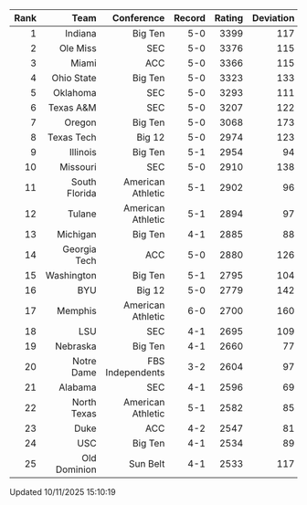 | Rank  | Team                 | Conference           | Record   | Rating | Deviation |
| ---:  | ---:                 | ---:                 | ---:     | ---:   | ---:      |
| 1     | Indiana              | Big Ten              | 5-0      | 3399   | 117       |
| 2     | Ole Miss             | SEC                  | 5-0      | 3376   | 115       |
| 3     | Miami                | ACC                  | 5-0      | 3366   | 115       |
| 4     | Ohio State           | Big Ten              | 5-0      | 3323   | 133       |
| 5     | Oklahoma             | SEC                  | 5-0      | 3293   | 111       |
| 6     | Texas A&M            | SEC                  | 5-0      | 3207   | 122       |
| 7     | Oregon               | Big Ten              | 5-0      | 3068   | 173       |
| 8     | Texas Tech           | Big 12               | 5-0      | 2974   | 123       |
| 9     | Illinois             | Big Ten              | 5-1      | 2954   | 94        |
| 10    | Missouri             | SEC                  | 5-0      | 2910   | 138       |
| 11    | South Florida        | American Athletic    | 5-1      | 2902   | 96        |
| 12    | Tulane               | American Athletic    | 5-1      | 2894   | 97        |
| 13    | Michigan             | Big Ten              | 4-1      | 2885   | 88        |
| 14    | Georgia Tech         | ACC                  | 5-0      | 2880   | 126       |
| 15    | Washington           | Big Ten              | 5-1      | 2795   | 104       |
| 16    | BYU                  | Big 12               | 5-0      | 2779   | 142       |
| 17    | Memphis              | American Athletic    | 6-0      | 2700   | 160       |
| 18    | LSU                  | SEC                  | 4-1      | 2695   | 109       |
| 19    | Nebraska             | Big Ten              | 4-1      | 2660   | 77        |
| 20    | Notre Dame           | FBS Independents     | 3-2      | 2604   | 97        |
| 21    | Alabama              | SEC                  | 4-1      | 2596   | 69        |
| 22    | North Texas          | American Athletic    | 5-1      | 2582   | 85        |
| 23    | Duke                 | ACC                  | 4-2      | 2547   | 81        |
| 24    | USC                  | Big Ten              | 4-1      | 2534   | 89        |
| 25    | Old Dominion         | Sun Belt             | 4-1      | 2533   | 117       |

Updated 10/11/2025 15:10:19
